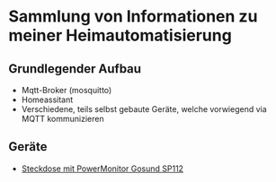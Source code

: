 # Sammlung von Informationen zu meiner Heimautomatisierung

## Grundlegender Aufbau

* Mqtt-Broker (mosquitto)
* Homeassitant
* Verschiedene, teils selbst gebaute Geräte, welche vorwiegend via MQTT kommunizieren

## Geräte

* [Steckdose mit PowerMonitor Gosund SP112](PowerMonitor-Gosund-SP112.md)
